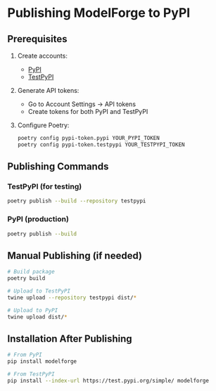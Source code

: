 # Publishing ModelForge to PyPI

## Prerequisites

1. Create accounts:
   - [PyPI](https://pypi.org/account/register/)
   - [TestPyPI](https://test.pypi.org/account/register/)

2. Generate API tokens:
   - Go to Account Settings → API tokens
   - Create tokens for both PyPI and TestPyPI

3. Configure Poetry:
   ```bash
   poetry config pypi-token.pypi YOUR_PYPI_TOKEN
   poetry config pypi-token.testpypi YOUR_TESTPYPI_TOKEN
   ```

## Publishing Commands

### TestPyPI (for testing)
```bash
poetry publish --build --repository testpypi
```

### PyPI (production)
```bash
poetry publish --build
```

## Manual Publishing (if needed)

```bash
# Build package
poetry build

# Upload to TestPyPI
twine upload --repository testpypi dist/*

# Upload to PyPI
twine upload dist/*
```

## Installation After Publishing

```bash
# From PyPI
pip install modelforge

# From TestPyPI
pip install --index-url https://test.pypi.org/simple/ modelforge
```
